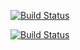 [![Build Status](https://scrutinizer-ci.com/g/verschoof/bunq-api/badges/build.png?b=master)](https://scrutinizer-ci.com/g/verschoof/bunq-api/build-status/master)

[![Build Status](https://travis-ci.org/verschoof/bunq-api.svg?branch=master)](https://travis-ci.org/verschoof/bunq-api)
